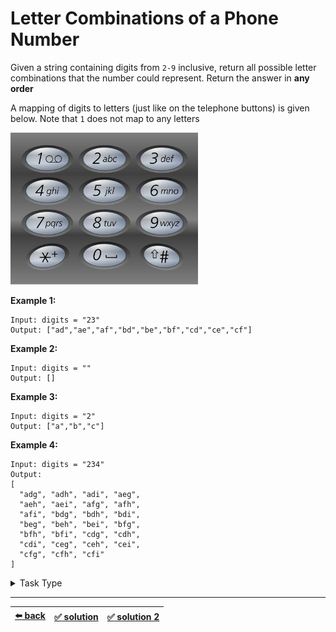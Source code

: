 # Letter Combinations of a Phone Number

Given a string containing digits from `2-9` inclusive, return all possible letter combinations that the number could represent. Return the answer in __any order__

A mapping of digits to letters (just like on the telephone buttons) is given below. Note that `1` does not map to any letters

<img src=./telephone-keypad.png width=300 />

__Example 1:__

```
Input: digits = "23"
Output: ["ad","ae","af","bd","be","bf","cd","ce","cf"]
```

__Example 2:__

```
Input: digits = ""
Output: []
```

__Example 3:__

```
Input: digits = "2"
Output: ["a","b","c"]
```

__Example 4:__

```
Input: digits = "234"
Output:
[
  "adg", "adh", "adi", "aeg",
  "aeh", "aei", "afg", "afh",
  "afi", "bdg", "bdh", "bdi",
  "beg", "beh", "bei", "bfg",
  "bfh", "bfi", "cdg", "cdh",
  "cdi", "ceg", "ceh", "cei",
  "cfg", "cfh", "cfi"
]
```

<details>

<summary>Task Type</summary>

We can solve this task using __*Depth-first Search of Array*__ (solution 1) exactly in the same way as [Combinations task](../../combinations/task.md)

The point of this task is that it can also be solved using the __*Breadth-first Search of Array*__ (solution 2). It works in this way:
1. At the beginning, it is an empty string
2. The new layer is obtained by adding characters at the end of the previous layer
3. After the new layer is obtained, the previous layer is not used

It is probably best to see the actual [solution 2](./solution-2.js) to understand exactly how it works

__Note:__ this task can also be solved using a Queue and a while loop, see [this copy](../while-loop-and-stack-or-queue/task.md) of this task for how to solve this task if we treat it as "While Loop and Stack or Queue" Task Type

</details>

---

| [:arrow_left: back](../../task-type.md) | [:white_check_mark: solution](./solution.js) | [:white_check_mark: solution 2](./solution-2.js) |
| :---: | :---: | :---: |
